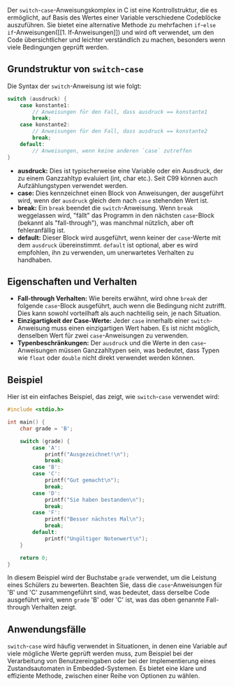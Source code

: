 Der `switch`-`case`-Anweisungskomplex in C ist eine Kontrollstruktur, die es ermöglicht, auf Basis des Wertes einer Variable verschiedene Codeblöcke auszuführen. Sie bietet eine alternative Methode zu mehrfachen `if`-`else if`-Anweisungen([[1. If-Anweisungen]]) und wird oft verwendet, um den Code übersichtlicher und leichter verständlich zu machen, besonders wenn viele Bedingungen geprüft werden.

## Grundstruktur von `switch`-`case`

Die Syntax der `switch`-Anweisung ist wie folgt:

```cpp
switch (ausdruck) {
    case konstante1:
        // Anweisungen für den Fall, dass ausdruck == konstante1
        break;
    case konstante2:
        // Anweisungen für den Fall, dass ausdruck == konstante2
        break;
    default:
        // Anweisungen, wenn keine anderen `case` zutreffen
}
```

- **ausdruck:** Dies ist typischerweise eine Variable oder ein Ausdruck, der zu einem Ganzzahltyp evaluiert (int, char etc.). Seit C99 können auch Aufzählungstypen verwendet werden.
- **case:** Dies kennzeichnet einen Block von Anweisungen, der ausgeführt wird, wenn der `ausdruck` gleich dem nach `case` stehenden Wert ist.
- **break:** Ein `break` beendet die `switch`-Anweisung. Wenn `break` weggelassen wird, "fällt" das Programm in den nächsten `case`-Block (bekannt als "fall-through"), was manchmal nützlich, aber oft fehleranfällig ist.
- **default:** Dieser Block wird ausgeführt, wenn keiner der `case`-Werte mit dem `ausdruck` übereinstimmt. `default` ist optional, aber es wird empfohlen, ihn zu verwenden, um unerwartetes Verhalten zu handhaben.

## Eigenschaften und Verhalten

- **Fall-through Verhalten:** Wie bereits erwähnt, wird ohne `break` der folgende `case`-Block ausgeführt, auch wenn die Bedingung nicht zutrifft. Dies kann sowohl vorteilhaft als auch nachteilig sein, je nach Situation.
- **Einzigartigkeit der Case-Werte:** Jeder `case` innerhalb einer `switch`-Anweisung muss einen einzigartigen Wert haben. Es ist nicht möglich, denselben Wert für zwei `case`-Anweisungen zu verwenden.
- **Typenbeschränkungen:** Der `ausdruck` und die Werte in den `case`-Anweisungen müssen Ganzzahltypen sein, was bedeutet, dass Typen wie `float` oder `double` nicht direkt verwendet werden können.

## Beispiel

Hier ist ein einfaches Beispiel, das zeigt, wie `switch`-`case` verwendet wird:

```c
#include <stdio.h>

int main() {
    char grade = 'B';

    switch (grade) {
        case 'A':
            printf("Ausgezeichnet!\n");
            break;
        case 'B':
        case 'C':
            printf("Gut gemacht\n");
            break;
        case 'D':
            printf("Sie haben bestanden\n");
            break;
        case 'F':
            printf("Besser nächstes Mal\n");
            break;
        default:
            printf("Ungültiger Notenwert\n");
    }

    return 0;
}
```

In diesem Beispiel wird der Buchstabe `grade` verwendet, um die Leistung eines Schülers zu bewerten. Beachten Sie, dass die `case`-Anweisungen für 'B' und 'C' zusammengeführt sind, was bedeutet, dass derselbe Code ausgeführt wird, wenn `grade` 'B' oder 'C' ist, was das oben genannte Fall-through Verhalten zeigt.

## Anwendungsfälle

`switch`-`case` wird häufig verwendet in Situationen, in denen eine Variable auf viele mögliche Werte geprüft werden muss, zum Beispiel bei der Verarbeitung von Benutzereingaben oder bei der Implementierung eines Zustandsautomaten in Embedded-Systemen. Es bietet eine klare und effiziente Methode, zwischen einer Reihe von Optionen zu wählen.